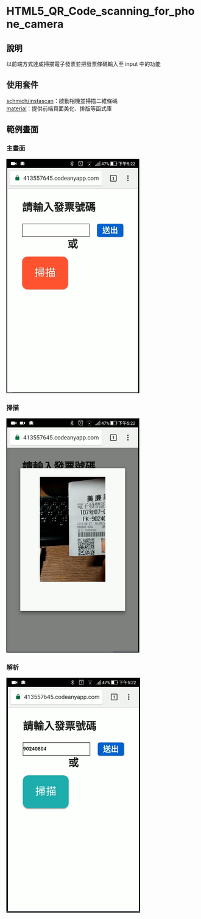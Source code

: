 # HTML5_QR_Code_scanning_for_phone_camera
## 說明
以前端方式達成掃描電子發票並把發票條碼輸入至 input 中的功能  

## 使用套件
[schmich/instascan](https://github.com/schmich/instascan)：啟動相機並掃描二維條碼  
[material](https://material.io)：提供前端頁面美化、排版等函式庫  

## 範例畫面
### 主畫面
![image](https://raw.githubusercontent.com/hank40413/HTML5_QR_Code_scanning_for_phone_camera/master/example/1.png)
### 掃描
![image](https://raw.githubusercontent.com/hank40413/HTML5_QR_Code_scanning_for_phone_camera/master/example/2.png)
### 解析
![image](https://raw.githubusercontent.com/hank40413/HTML5_QR_Code_scanning_for_phone_camera/master/example/3.png)
